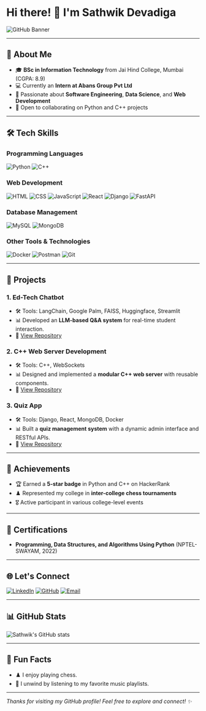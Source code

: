 # Hi there! 👋 I'm **Sathwik Devadiga**

![GitHub Banner](https://via.placeholder.com/1200x300?text=Welcome+to+Sathwik+Devadiga's+GitHub+Profile)

---

## 🌟 About Me

- 🎓 **BSc in Information Technology** from Jai Hind College, Mumbai (CGPA: 8.9)
- 💻 Currently an **Intern at Abans Group Pvt Ltd**
- 🌱 Passionate about **Software Engineering**, **Data Science**, and **Web Development**
- 🤝 Open to collaborating on Python and C++ projects

---

## 🛠️ Tech Skills

### **Programming Languages**
![Python](https://img.shields.io/badge/Python-3776AB?style=for-the-badge&logo=python&logoColor=white)
![C++](https://img.shields.io/badge/C++-00599C?style=for-the-badge&logo=cplusplus&logoColor=white)

### **Web Development**
![HTML](https://img.shields.io/badge/HTML5-E34F26?style=for-the-badge&logo=html5&logoColor=white)
![CSS](https://img.shields.io/badge/CSS3-1572B6?style=for-the-badge&logo=css3&logoColor=white)
![JavaScript](https://img.shields.io/badge/JavaScript-F7DF1E?style=for-the-badge&logo=javascript&logoColor=black)
![React](https://img.shields.io/badge/React-61DAFB?style=for-the-badge&logo=react&logoColor=black)
![Django](https://img.shields.io/badge/Django-092E20?style=for-the-badge&logo=django&logoColor=white)
![FastAPI](https://img.shields.io/badge/FastAPI-009688?style=for-the-badge&logo=fastapi&logoColor=white)

### **Database Management**
![MySQL](https://img.shields.io/badge/MySQL-4479A1?style=for-the-badge&logo=mysql&logoColor=white)
![MongoDB](https://img.shields.io/badge/MongoDB-47A248?style=for-the-badge&logo=mongodb&logoColor=white)

### **Other Tools & Technologies**
![Docker](https://img.shields.io/badge/Docker-2496ED?style=for-the-badge&logo=docker&logoColor=white)
![Postman](https://img.shields.io/badge/Postman-FF6C37?style=for-the-badge&logo=postman&logoColor=white)
![Git](https://img.shields.io/badge/Git-F05032?style=for-the-badge&logo=git&logoColor=white)

---

## 📂 Projects

### **1. Ed-Tech Chatbot**
- 🛠️ Tools: LangChain, Google Palm, FAISS, Huggingface, Streamlit
- 📊 Developed an **LLM-based Q&A system** for real-time student interaction.
- 🚀 [View Repository](https://github.com/SathwikDevadiga/ed-tech-chatbot)

### **2. C++ Web Server Development**
- 🛠️ Tools: C++, WebSockets
- 📊 Designed and implemented a **modular C++ web server** with reusable components.
- 🚀 [View Repository](https://github.com/SathwikDevadiga/cpp-web-server)

### **3. Quiz App**
- 🛠️ Tools: Django, React, MongoDB, Docker
- 📊 Built a **quiz management system** with a dynamic admin interface and RESTful APIs.
- 🚀 [View Repository](https://github.com/SathwikDevadiga/quiz-app)

---

## 🏅 Achievements

- 🏆 Earned a **5-star badge** in Python and C++ on HackerRank
- ♟️ Represented my college in **inter-college chess tournaments**
- 🎖️ Active participant in various college-level events

---

## 📜 Certifications

- **Programming, Data Structures, and Algorithms Using Python** (NPTEL-SWAYAM, 2022)

---

## 🌐 Let's Connect

[![LinkedIn](https://img.shields.io/badge/LinkedIn-0A66C2?style=for-the-badge&logo=linkedin&logoColor=white)](https://www.linkedin.com/in/sathwik-devadiga)
[![GitHub](https://img.shields.io/badge/GitHub-181717?style=for-the-badge&logo=github&logoColor=white)](https://github.com/SathwikDevadiga)
[![Email](https://img.shields.io/badge/Email-EA4335?style=for-the-badge&logo=gmail&logoColor=white)](mailto:devadiga.sathwik81544@gmail.com)

---

## 📊 GitHub Stats

![Sathwik's GitHub stats](https://github-readme-stats.vercel.app/api?username=SathwikDevadiga&show_icons=true&theme=radical)



---

## 🎯 Fun Facts

- ♟️ I enjoy playing chess.
- 🎵 I unwind by listening to my favorite music playlists.

---

_Thanks for visiting my GitHub profile! Feel free to explore and connect! ✨_
